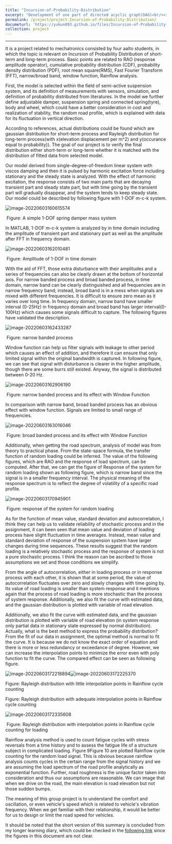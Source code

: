 ```yaml
---
title: "Incursion-of-Probability-Distribution"
excerpt: "Development of one part of directed acyclic graph(DAG)<br/><img src='/images/measurement-system-of-road-profile.png'>"
permalink: /project/project-Incursion-of-Probability-Distribution/
documeturl: 'https://yukun093.github.io/files/Incursion-of-Probability-Distribution-Learning-Diary.pdf'
collection: project
---
```


------

It is a project related to mechatronics consisted by four aalto students, in which the topic is relevant on Incursion of Probability Distribution of short-term and long-term process. Basic points are related to RAO (response amplitude operator), cumulative probability distribution (CDF), probability density distribution (PDF), root mean square(RMS), Fast Fourier Transform (FFT), narrow/broad band, window function, Rainflow analysis.

First, the model is selected within the field of semi-active suspension system, and its definition of measurements with sensors, simulation, and definition of probability distributed from literatures. In the model we further define adjustable damper, suspension spring and connected spring(tyre), body and wheel, which could have a better consideration in cost and realization of stability, the random road profile, which is explained with data for its fluctuation in vertical direction.

According to references, actual distributions could be found which are gaussian distribution for short-term process and Rayleigh distribution for long-term process(with x(elevation displacement per m^2) and y(occurance equal to probability)). The goal of our project is to verify the final distribution either short-term or long-term whether it is matched with the distribution of fitted data from selected model.

Our model derived from single-degree-of-freedom linear system with viscos damping and then it is pulsed by harmonic excitation force including stationary and the steady state is analyzed. With the effect of harmonic excitation, the response consists of two main parts that are decaying transient part and steady state part, but with time going by the transient part will gradually disappear, and the system tends to keep steady state. Our model could be described by following figure with 1-DOF m-c-k system.

![image-20220603160615574](C:\Users\yuyuk\Documents\personal_website\images\1-DOF-spring-damper-mass-system.png)

​																Figure: A simple 1-DOF spring damper mass system

In MATLAB, 1-DOF m-c-k system is analyzed by in time domain including the amplitude of transient part and stationary part as well as the amplitude after FFT in frequency domain.

![image-20220603162010481](C:\Users\yuyuk\Documents\personal_website\images\Amplitude-of-1-DOF-in-time-domain.png)

​																	    Figure: Amplitude of 1-DOF in time domain

With the aid of FFT, those extra disturbance with their amplitudes and a series of frequencies can also be clearly drawn at the bottom of horizontal axis. For narrow banded process and broad banded process, in time domain, narrow band can be clearly distinguished and all frequencies are in narrow frequency band; instead, broad band is in a mess when signals are mixed with different frequencies. It is difficult to ensure zero mean as it varies over long time. In frequency domain, narrow band have smaller interval (0-25Hz) in frequency domain and broad band has larger interval(0-100Hz) which causes some signals difficult to capture. The following figures have validated the description.

![image-20220603162433287](C:\Users\yuyuk\Documents\personal_website\images\narrow-banded-process.png)

​																				 Figure: narrow banded process

Window function can help us filter signals with leakage to other period which causes an effect of addition, and therefore it can ensure that only limited signal within the original bandwidth is captured. In following figure, we can see that signal with disturbance is clearer in the higher amplitude, though there are some burrs still existed. Anyway, the signal is distributed between 0-20 Hz.

![image-20220603162906190](C:\Users\yuyuk\Documents\personal_website\images\narrow-banded-process-and-its-effect-with-Window-Function)

​												 Figure: narrow banded process and its effect with Window Function

In comparison with narrow band, broad banded process has an obvious effect with window function. Signals are limited to small range of frequencies.

![image-20220603163016046](C:\Users\yuyuk\Documents\personal_website\images\broad-banded-process-and-its-effect-with-Window-Function)

​											    Figure: broad banded process and its effect with Window Function

Additionally, when getting the road spectrum, analysis of model was from theory to practical phase. From the state-space formula, the transfer function of random loading could be inferred. The value of the following figures, which are RAO and the response of load spectrum, can be computed. After that, we can get the figure of Response of the system for random loading shown as following figure, which is narrow band since the signal is in a smaller frequency interval. The physical meaning of the response spectrum is to reflect the degree of volatility of a specific road profile.

![image-20220603170945901](C:\Users\yuyuk\Documents\personal_website\images\response-of-the-system-for-random-loading.png)

​															   Figure: response of the system for random loading

As for the function of mean value, standard deviation and autocorrelation, I think they can help us to validate reliability of stochastic process and in the assignment, it can been seen that mean value and deviation of loading process have slight fluctuation in time averages. Instead, mean value and standard deviation of response of the suspension system have larger changes during time sequences. These results suggest that the random loading is a relatively stochastic process and the response of system is not a pure stochastic process. I think the reason can be ascribed to those assumptions we set and those conditions we simplify.

From the angle of autocorrelation, either in loading process or in response process with each other, it is shown that at some period, the value of autocorrelation fluctuates over zero and slowly changes with time going by. Its value of road loading is smaller than system response and it mentions again that the process of road loading is more stochastic than the process of system response. Additionally, we also fit the curve with estimated data, and the gaussian distribution is plotted with variable of road elevation.

Additionally, we also fit the curve with estimated data, and the gaussian distribution is plotted with variable of road elevation (in system response only partial data in stationary state expressed by normal distribution). Actually, what is the best method to express the probability distribution? From the fit of our data in assignment, the optimal method is normal to fit the curve. It is because we do not know the exact order of equation and there is more or less redundancy or exceedance of degree. However, we can increase the interpolation points to minimize the error even with poly function to fit the curve. The compared effect can be seen as following figure.

![image-20220603172218894](C:\Users\yuyuk\Documents\personal_website\images\Rayleigh-distribution-with-little-interpolation-points-in-Rainflow-cycle-counting)![image-20220603172225370](C:\Users\yuyuk\Documents\personal_website\images\Rayleigh-distribution-with-adequate-interpolation-points-in-Rainflow-cycle-counting.png)

Figure:  Rayleigh distribution with little interpolation points in Rainflow cycle counting

Figure: Rayleigh distribution with adequate interpolation points in Rainflow cycle counting

![image-20220603172335608](C:\Users\yuyuk\Documents\personal_website\images\Rayleigh-distribution-with-interpolation-points-in-Rainflow-cycle-counting-for-loading.png)

​							Figure: Rayleigh distribution with interpolation points in Rainflow cycle counting for loading

Rainflow analysis method is used to count fatigue cycles with stress reversals from a time history and to assess the fatigue life of a structure subject in complicated loading. Figure 9Figure 10 are plotted Rainflow cycle counting for the random load signal. This is obvious because rainflow analysis counts cycles in the certain range from the signal history and we are assuming the load spectrum of the road profile analytically as exponential function. Further, road roughness is the unique factor taken into consideration and thus our assumptions are reasonable. We can image that when we drive on the road, the main elevation is road elevation but not those sudden bumps.

The meaning of this group project is to understand the comfort and oscillation, or even vehicle's speed which is related to vehicle's vibration frequency. When we get familiar with their relationship, it would be better for us to design or limit the road speed for vehicles.

It should be noted that the short version of this summary is concluded from my longer learning diary, which could be checked in the [following link](https://yukun093.github.io/files/Incursion-of-Probability-Distribution-Learning-Diary.pdf) since the figures in this document are not clear.
